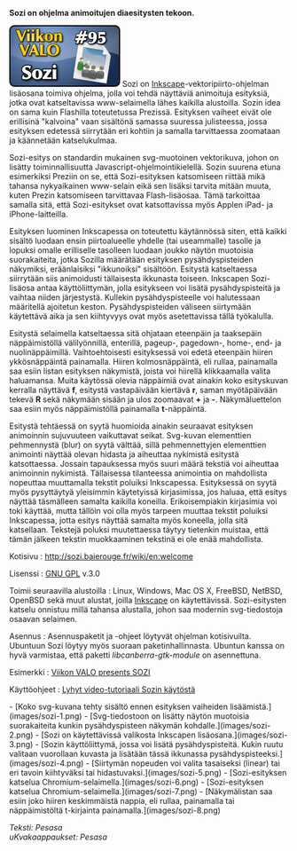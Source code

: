 <!--
Title: 2x43 Sozi - Viikon VALO #95
Date: 2012/10/21
Pageimage: valo95-sozi.png
Tags: Linux,Windows,Mac OS X,FreeBSD,OpenBSD,NetBSD,Esitys,Toimisto,Opetus
-->

**Sozi on ohjelma animoitujen diaesitysten tekoon.**

![](images/valo95-sozi.png "fig:valo95-sozi.png") Sozi on
[Inkscape](Inkscape)-vektoripiirto-ohjelman lisäosana toimiva
ohjelma, jolla voi tehdä näyttäviä animoituja esityksiä, jotka ovat
katseltavissa www-selaimella lähes kaikilla alustoilla. Sozin idea on
sama kuin Flashilla toteutetussa Prezissä. Esityksen vaiheet eivät ole
erillisinä "kalvoina" vaan sisältönä samassa suuressa julisteessa, jossa
esityksen edetessä siirrytään eri kohtiin ja samalla tarvittaessa
zoomataan ja käännetään katselukulmaa.

Sozi-esitys on standardin mukainen svg-muotoinen vektorikuva, johon on
lisätty toiminnallisuutta Javascript-ohjelmointikielellä. Sozin suurena
etuna esimerkiksi Preziin on se, että Sozi-esityksen katsomiseen riittää
mikä tahansa nykyaikainen www-selain eikä sen lisäksi tarvita mitään
muuta, kuten Prezin katsomiseen tarvittavaa Flash-lisäosaa. Tämä
tarkoittaa samalla sitä, että Sozi-esitykset ovat katsottavissa myös
Applen iPad- ja iPhone-laitteilla.

Esityksen luominen Inkscapessa on toteutettu käytännössä siten, että
kaikki sisältö luodaan ensin piirtoalueelle yhdelle (tai useammalle)
tasolle ja lopuksi omalle erilliselle tasolleen luodaan joukko näytön
muotoisia suorakaiteita, jotka Sozilla määrätään esityksen
pysähdyspisteiden näkymiksi, eräänlaisiksi "ikkunoiksi" sisältöön.
Esitystä katseltaessa siirrytään siis animoidusti tällaisesta ikkunasta
toiseen. Inkscapen Sozi-lisäosa antaa käyttöliittymän, jolla esitykseen
voi lisätä pysähdyspisteitä ja vaihtaa niiden järjestystä. Kullekin
pysähdyspisteelle voi halutessaan määritellä ajoitetun keston.
Pysähdyspisteiden väliseen siirtymään käytettävä aika ja sen kiihtyvyys
ovat myös asetettavissa tällä työkalulla.

Esitystä selaimella katseltaessa sitä ohjataan eteenpäin ja taaksepäin
näppäimistöllä välilyönnillä, enterillä, pageup-, pagedown-, home-, end-
ja nuolinäppäimillä. Vaihtoehtoisesti esityksessä voi edetä eteenpäin
hiiren ykkösnäppäintä painamalla. Hiiren kolmosnäppäintä, eli rullaa,
painamalla saa esiin listan esityksen näkymistä, joista voi hiirellä
klikkaamalla valita haluamansa. Muita käytössä olevia näppäimiä ovat
ainakin koko esityskuvan kerralla näyttävä **f**, esitystä vastapäivään
kiertävä **r**, saman myötäpäivään tekevä **R** sekä näkymään sisään ja
ulos zoomaavat **+** ja **-**. Näkymäluettelon saa esiin myös
näppäimistöllä painamalla **t**-näppäintä.

Esitystä tehtäessä on syytä huomioida ainakin seuraavat esityksen
animoinnin sujuvuuteen vaikuttavat seikat. Svg-kuvan elementtien
pehmennystä (blur) on syytä välttää, sillä pehmennettyjen elementtien
animointi näyttää olevan hidasta ja aiheuttaa nykimistä esitystä
katsottaessa. Jossain tapauksessa myös suuri määrä tekstiä voi aiheuttaa
animoinnin nykimistä. Tällaisessa tilanteessa animointia on mahdollista
nopeuttaa muuttamalla tekstit poluiksi Inkscapessa. Esityksessä on syytä
myös pysyttäytyä yleisimmin käytetyissä kirjasimissa, jos haluaa, että
esitys näyttää täsmälleen samalta kaikilla koneilla. Erikoisempiakin
kirjasimia voi toki käyttää, mutta tällöin voi olla myös tarpeen muuttaa
tekstit poluiksi Inkscapessa, jotta esitys näyttää samalta myös
koneella, jolla sitä katsellaan. Tekstejä poluksi muutettaessa täytyy
tietenkin muistaa, että tämän jälkeen tekstin muokkaaminen tekstinä ei
ole enää mahdollista.

Kotisivu
:   <http://sozi.baierouge.fr/wiki/en:welcome>

Lisenssi
:   [GNU GPL](GNU_GPL) v.3.0

Toimii seuraavilla alustoilla
:   Linux, Windows, Mac OS X, FreeBSD, NetBSD, OpenBSD sekä muut
    alustat, joilla [Inkscape](Inkscape "wikilink") on käytettävissä.
    Sozi-esitysten katselu onnistuu millä tahansa alustalla, johon saa
    modernin svg-tiedostoja osaavan selaimen.

Asennus
:   Asennuspaketit ja -ohjeet löytyvät ohjelman kotisivuilta. Ubuntuun
    Sozi löytyy myös suoraan paketinhallinnasta. Ubuntun kanssa on hyvä
    varmistaa, että paketti *libcanberra-gtk-module* on asennettuna.

Esimerkki
:   [Viikon VALO presents SOZI](files/vv-sozi.svg)

Käyttöohjeet
:   [Lyhyt video-tutoriaali Sozin
    käytöstä](http://www.youtube.com/watch?v=QOuf7w_Qesk)

<div class="psgallery" markdown="1">
-   [Koko svg-kuvana tehty sisältö ennen esityksen vaiheiden
    lisäämistä.](images/sozi-1.png)
-   [Svg-tiedostoon on lisätty näytön muotoisia suorakaiteita kunkin
    pysähdyspisteen näkymän kohdalle.](images/sozi-2.png)
-   [Sozi on käytettävissä valikosta Inkscapen
    lisäosana.](images/sozi-3.png)
-   [Sozin käyttöliittymä, jossa voi lisätä pysähdyspisteitä. Kukin
    ruutu valitaan vuorollaan kuvasta ja lisätään tässä ikkunassa
    pysähdyspisteeksi.](images/sozi-4.png)
-   [Siirtymän nopeuden voi valita tasaiseksi (linear) tai eri tavoin
    kiihtyväksi tai hidastuvaksi.](images/sozi-5.png)
-   [Sozi-esityksen katselua Chromium-selaimella.](images/sozi-6.png)
-   [Sozi-esityksen katselua Chromium-selaimella.](images/sozi-7.png)
-   [Näkymälistan saa esiin joko hiiren keskimmäistä nappia, eli rullaa,
    painamalla tai näppäimistöltä t-kirjainta
    painamalla.](images/sozi-8.png)
</div>

*Teksti: Pesasa* <br />
*uKvakaappaukset: Pesasa*

